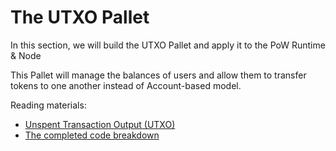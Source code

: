 # The UTXO Pallet

In this section, we will build the UTXO Pallet and apply it to the PoW Runtime & Node

This Pallet will manage the balances of users and allow them to transfer tokens to one another instead of Account-based model.

Reading materials:
- [Unspent Transaction Output (UTXO)](https://github.com/danielbui12/substrate-bitcoin-like-blockchain/blob/main/docs/utxo/utxo.md)
- [The completed code breakdown](https://github.com/danielbui12/substrate-bitcoin-like-blockchain/blob/main/docs/utxo/code-breakdown.md)
